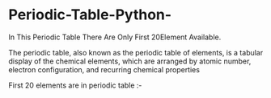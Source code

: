 # Periodic-Table-Python-
In This Periodic Table There Are Only First 20Element Available.

The periodic table, also known as the periodic table of elements, is a tabular display of the chemical elements, which are arranged by atomic number, electron configuration, and recurring chemical properties

First 20 elements are in periodic table :- 


